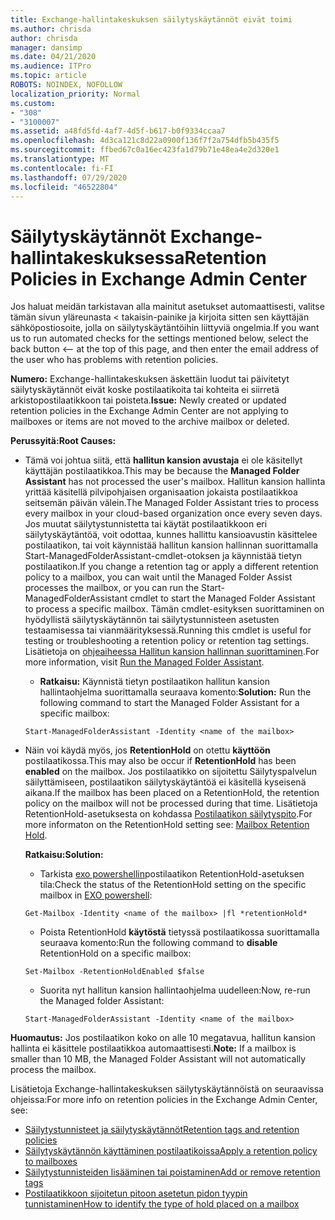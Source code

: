 ```yaml
---
title: Exchange-hallintakeskuksen säilytyskäytännöt eivät toimi
ms.author: chrisda
author: chrisda
manager: dansimp
ms.date: 04/21/2020
ms.audience: ITPro
ms.topic: article
ROBOTS: NOINDEX, NOFOLLOW
localization_priority: Normal
ms.custom:
- "308"
- "3100007"
ms.assetid: a48fd5fd-4af7-4d5f-b617-b0f9334ccaa7
ms.openlocfilehash: 4d3ca121c8d22a0900f136f7f2a754dfb5b435f5
ms.sourcegitcommit: ffbed67c0a16ec423fa1d79b71e48ea4e2d320e1
ms.translationtype: MT
ms.contentlocale: fi-FI
ms.lasthandoff: 07/29/2020
ms.locfileid: "46522804"
---
```

# <a name="retention-policies-in-exchange-admin-center"></a><span data-ttu-id="e1387-102">Säilytyskäytännöt Exchange-hallintakeskuksessa</span><span class="sxs-lookup"><span data-stu-id="e1387-102">Retention Policies in Exchange Admin Center</span></span>

<span data-ttu-id="e1387-103">Jos haluat meidän tarkistavan alla mainitut asetukset automaattisesti, valitse tämän sivun yläreunasta < takaisin-painike ja kirjoita sitten sen käyttäjän sähköpostiosoite, jolla on säilytyskäytäntöihin liittyviä ongelmia.</span><span class="sxs-lookup"><span data-stu-id="e1387-103">If you want us to run automated checks for the settings mentioned below, select the back button <-- at the top of this page, and then enter the email address of the user who has problems with retention policies.</span></span>

 <span data-ttu-id="e1387-104">**Numero:** Exchange-hallintakeskuksen äskettäin luodut tai päivitetyt säilytyskäytännöt eivät koske postilaatikoita tai kohteita ei siirretä arkistopostilaatikkoon tai poisteta.</span><span class="sxs-lookup"><span data-stu-id="e1387-104">**Issue:** Newly created or updated retention policies in the Exchange Admin Center are not applying to mailboxes or items are not moved to the archive mailbox or deleted.</span></span> 
  
 <span data-ttu-id="e1387-105">**Perussyitä:**</span><span class="sxs-lookup"><span data-stu-id="e1387-105">**Root Causes:**</span></span>
  
- <span data-ttu-id="e1387-106">Tämä voi johtua siitä, että **hallitun kansion avustaja** ei ole käsitellyt käyttäjän postilaatikkoa.</span><span class="sxs-lookup"><span data-stu-id="e1387-106">This may be because the **Managed Folder Assistant** has not processed the user's mailbox.</span></span> <span data-ttu-id="e1387-107">Hallitun kansion hallinta yrittää käsitellä pilvipohjaisen organisaation jokaista postilaatikkoa seitsemän päivän välein.</span><span class="sxs-lookup"><span data-stu-id="e1387-107">The Managed Folder Assistant tries to process every mailbox in your cloud-based organization once every seven days.</span></span> <span data-ttu-id="e1387-108">Jos muutat säilytystunnistetta tai käytät postilaatikkoon eri säilytyskäytäntöä, voit odottaa, kunnes hallittu kansioavustin käsittelee postilaatikon, tai voit käynnistää hallitun kansion hallinnan suorittamalla Start-ManagedFolderAssistant-cmdlet-otoksen ja käynnistää tietyn postilaatikon.</span><span class="sxs-lookup"><span data-stu-id="e1387-108">If you change a retention tag or apply a different retention policy to a mailbox, you can wait until the Managed Folder Assist processes the mailbox, or you can run the Start-ManagedFolderAssistant cmdlet to start the Managed Folder Assistant to process a specific mailbox.</span></span> <span data-ttu-id="e1387-109">Tämän cmdlet-esityksen suorittaminen on hyödyllistä säilytyskäytännön tai säilytystunnisteen asetusten testaamisessa tai vianmäärityksessä.</span><span class="sxs-lookup"><span data-stu-id="e1387-109">Running this cmdlet is useful for testing or troubleshooting a retention policy or retention tag settings.</span></span> <span data-ttu-id="e1387-110">Lisätietoja on [ohjeaiheessa Hallitun kansion hallinnan suorittaminen](https://msdn.microsoft.com/library/gg271153%28v=exchsrvcs.149%29.aspx#managedfolderassist).</span><span class="sxs-lookup"><span data-stu-id="e1387-110">For more information, visit [Run the Managed Folder Assistant](https://msdn.microsoft.com/library/gg271153%28v=exchsrvcs.149%29.aspx#managedfolderassist).</span></span>
    
  - <span data-ttu-id="e1387-111">**Ratkaisu:** Käynnistä tietyn postilaatikon hallitun kansion hallintaohjelma suorittamalla seuraava komento:</span><span class="sxs-lookup"><span data-stu-id="e1387-111">**Solution:** Run the following command to start the Managed Folder Assistant for a specific mailbox:</span></span>
    
  ```
  Start-ManagedFolderAssistant -Identity <name of the mailbox>
  ```

- <span data-ttu-id="e1387-112">Näin voi käydä myös, jos **RetentionHold** on otettu **käyttöön** postilaatikossa.</span><span class="sxs-lookup"><span data-stu-id="e1387-112">This may also be occur if **RetentionHold** has been **enabled** on the mailbox.</span></span> <span data-ttu-id="e1387-113">Jos postilaatikko on sijoitettu Säilytyspalvelun säilyttämiseen, postilaatikon säilytyskäytäntöä ei käsitellä kyseisenä aikana.</span><span class="sxs-lookup"><span data-stu-id="e1387-113">If the mailbox has been placed on a RetentionHold, the retention policy on the mailbox will not be processed during that time.</span></span> <span data-ttu-id="e1387-114">Lisätietoja RetentionHold-asetuksesta on kohdassa [Postilaatikon säilytyspito](https://docs.microsoft.com/exchange/security-and-compliance/messaging-records-management/mailbox-retention-hold).</span><span class="sxs-lookup"><span data-stu-id="e1387-114">For more informaton on the RetentionHold setting see: [Mailbox Retention Hold](https://docs.microsoft.com/exchange/security-and-compliance/messaging-records-management/mailbox-retention-hold).</span></span>
    
    <span data-ttu-id="e1387-115">**Ratkaisu:**</span><span class="sxs-lookup"><span data-stu-id="e1387-115">**Solution:**</span></span>
    
  - <span data-ttu-id="e1387-116">Tarkista [exo powershellin](https://docs.microsoft.com/powershell/exchange/exchange-online/connect-to-exchange-online-powershell/connect-to-exchange-online-powershell?view=exchange-ps)postilaatikon RetentionHold-asetuksen tila:</span><span class="sxs-lookup"><span data-stu-id="e1387-116">Check the status of the RetentionHold setting on the specific mailbox in [EXO powershell](https://docs.microsoft.com/powershell/exchange/exchange-online/connect-to-exchange-online-powershell/connect-to-exchange-online-powershell?view=exchange-ps):</span></span>
    
  ```
  Get-Mailbox -Identity <name of the mailbox> |fl *retentionHold*
  ```

  - <span data-ttu-id="e1387-117">Poista RetentionHold **käytöstä** tietyssä postilaatikossa suorittamalla seuraava komento:</span><span class="sxs-lookup"><span data-stu-id="e1387-117">Run the following command to **disable** RetentionHold on a specific mailbox:</span></span>
    
  ```
  Set-Mailbox -RetentionHoldEnabled $false
  ```

  - <span data-ttu-id="e1387-118">Suorita nyt hallitun kansion hallintaohjelma uudelleen:</span><span class="sxs-lookup"><span data-stu-id="e1387-118">Now, re-run the Managed folder Assistant:</span></span>
    
  ```
  Start-ManagedFolderAssistant -Identity <name of the mailbox>
  ```

 <span data-ttu-id="e1387-119">**Huomautus:** Jos postilaatikon koko on alle 10 megatavua, hallitun kansion hallinta ei käsittele postilaatikkoa automaattisesti.</span><span class="sxs-lookup"><span data-stu-id="e1387-119">**Note:** If a mailbox is smaller than 10 MB, the Managed Folder Assistant will not automatically process the mailbox.</span></span>
 
<span data-ttu-id="e1387-120">Lisätietoja Exchange-hallintakeskuksen säilytyskäytännöistä on seuraavissa ohjeissa:</span><span class="sxs-lookup"><span data-stu-id="e1387-120">For more info on retention policies in the Exchange Admin Center, see:</span></span>
- [<span data-ttu-id="e1387-121">Säilytystunnisteet ja säilytyskäytännöt</span><span class="sxs-lookup"><span data-stu-id="e1387-121">Retention tags and retention policies</span></span>](https://docs.microsoft.com/exchange/security-and-compliance/messaging-records-management/retention-tags-and-policies)
- [<span data-ttu-id="e1387-122">Säilytyskäytännön käyttäminen postilaatikoissa</span><span class="sxs-lookup"><span data-stu-id="e1387-122">Apply a retention policy to mailboxes</span></span>](https://docs.microsoft.com/exchange/security-and-compliance/messaging-records-management/apply-retention-policy)
- [<span data-ttu-id="e1387-123">Säilytystunnisteiden lisääminen tai poistaminen</span><span class="sxs-lookup"><span data-stu-id="e1387-123">Add or remove retention tags</span></span>](https://docs.microsoft.com/exchange/security-and-compliance/messaging-records-management/add-or-remove-retention-tags)
- [<span data-ttu-id="e1387-124">Postilaatikkoon sijoitetun pitoon asetetun pidon tyypin tunnistaminen</span><span class="sxs-lookup"><span data-stu-id="e1387-124">How to identify the type of hold placed on a mailbox</span></span>](https://docs.microsoft.com/microsoft-365/compliance/identify-a-hold-on-an-exchange-online-mailbox)
